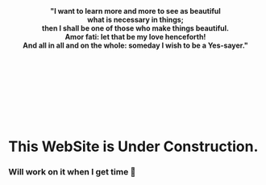 <head>
<link rel="apple-touch-icon" sizes="57x57" href="favicon/apple-icon-57x57.png">
<link rel="apple-touch-icon" sizes="60x60" href="favicon/apple-icon-60x60.png">
<link rel="apple-touch-icon" sizes="72x72" href="favicon/apple-icon-72x72.png">
<link rel="apple-touch-icon" sizes="76x76" href="favicon/apple-icon-76x76.png">
<link rel="apple-touch-icon" sizes="114x114" href="favicon/apple-icon-114x114.png">
<link rel="apple-touch-icon" sizes="120x120" href="favicon/apple-icon-120x120.png">
<link rel="apple-touch-icon" sizes="144x144" href="favicon/apple-icon-144x144.png">
<link rel="apple-touch-icon" sizes="152x152" href="favicon/apple-icon-152x152.png">
<link rel="apple-touch-icon" sizes="180x180" href="favicon/apple-icon-180x180.png">
<link rel="icon" type="image/png" sizes="192x192"  href="favicon/android-icon-192x192.png">
<link rel="icon" type="image/png" sizes="32x32" href="favicon/favicon-32x32.png">
<link rel="icon" type="image/png" sizes="96x96" href="favicon/favicon-96x96.png">
<link rel="icon" type="image/png" sizes="16x16" href="favicon/favicon-16x16.png">
</head>





<div align="center"><b>"I want to learn more and more to see as beautiful</b></div>
<div align="center"><b>what is necessary in things;</b></div>
<div align="center"><b>then I shall be one of those who make things beautiful.</b></div>
<div align="center"><b>Amor fati: let that be my love henceforth!</b></div>
<div align="center"><b>And all in all and on the whole: someday I wish to be a Yes-sayer."</b></div>
<br>
<br>
<br>
<br>
<br>
<br>
<br>
<br>




# This WebSite is Under Construction.
### Will work on it when I get time 🥱
<br>
<br>

















